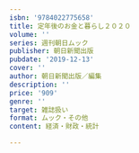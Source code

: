 ```yaml
---
isbn: '9784022775658'
title: 定年後のお金と暮らし２０２０
volume: ''
series: 週刊朝日ムック
publisher: 朝日新聞出版
pubdate: '2019-12-13'
cover: ''
author: 朝日新聞出版／編集
description: ''
price: '909'
genre: ''
target: 雑誌扱い
format: ムック・その他
content: 経済・財政・統計

---
```

